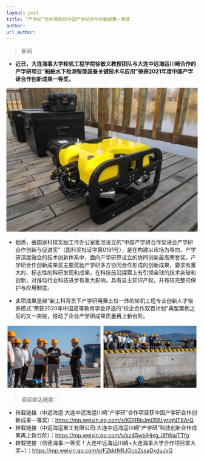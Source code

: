 ```yaml
---
layout: post
title: “产学研”合作项目获中国产学研合作创新成果一等奖
author: 
url_author: 
---
```


> 新闻

- **近日，大连海事大学轮机工程学院徐敏义教授团队与大连中远海运川崎合作的产学研项目“船舶水下检测智能装备关键技术与应用”荣获2021年度中国产学研合作创新成果一等奖。**

<p style="text-align:center;" >
<img src="/lab_images/news/zyhy_1.jpeg" style=" width:600px;"><b></b>
</p>

- 据悉，由国家科技奖励工作办公室批准设立的“中国产学研合作促进会产学研合作创新与促进奖”（国科奖社证字第0191号），是在构建以市场为导向、产学研深度融合的技术创新体系中，面向产学研界设立的协同创新最高荣誉奖。产学研合作创新成果奖主要奖励产学研多方协同合作形成的创新成果，要求有重大的、标志性的科研发现和成果，在科技前沿探索上有引领全球的技术突破和创新，对推动行业科技进步有重大影响，具有自主知识产权，并有较完整的保护与应用制度。 

- 此项成果是继“新工科背景下产学研用赛五位一体的轮机工程专业创新人才培养模式”荣获2020年中国高等教育学会评选的“校企合作双百计划”典型案例之后的又一突破，推动了企业产学研成果质量再上新台阶。

<p style="text-align:center;" >
<img src="/lab_images/news/zyhy_2.png" style=" width:600px;"><b></b>
</p>

> 阅读直达链接：

- 转载链接（中远海运:大连中远海运川崎“产学研”合作项目获中国产学研合作创新成果一等奖）：https://mp.weixin.qq.com/s/KDRRirJm05BLyrIqNT8ArQ
- 转载链接（中远海运重工有限公司:大连中远海运川崎“产学研”科技创新合作成果再上新台阶）：https://mp.weixin.qq.com/s/sz45wbiHjvg_i8fWarTTfg
- 转载链接（信德海事:一等奖！大连中远海运川崎+大连海事大学合作项目拿大奖~）：https://mp.weixin.qq.com/s/FZkktNRJOcpZssaDxduJvQ